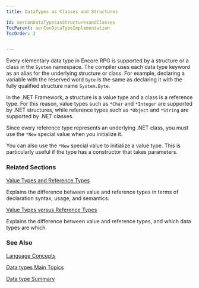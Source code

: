 ```yaml
---
title: DataTypes as Classes and Structures

Id: aerConDataTypesasStructuresandClasses
TocParent: aerConDataTypeImplementation
TocOrder: 2


---
```


Every elementary data type in Encore RPG is supported by a structure or a class in the ```System``` namespace. The compiler uses each data type keyword as an alias for the underlying structure or class. For example, declaring a variable with the reserved word ```Byte``` is the same as declaring it with the fully qualified structure name ```System.Byte```. 

In the .NET Framework, a structure is a value type and a class is a reference type. For this reason, value types such as ```*Char``` and ```*Integer``` are supported by .NET structures, while reference types such as ```*Object``` and ```*String``` are supported by .NET classes. 

Since every reference type represents an underlying .NET class, you must use the ```*New``` special value when you initialize it. 

You can also use the ```*New``` special value to initialize a value type. This is particularly useful if the type has a constructor that takes parameters. 

### Related Sections

[Value Types and Reference Types](ecrConValuesTypesandReferenceTypes.html)

Explains the difference between value and reference types in terms of
                declaration syntax, usage, and semantics.


[Value Types versus Reference Types](ecrConValueTypesvsReferenceTypes.html)

Explains the difference between value and reference types, and which data
                types 	are which.


### See Also
[Language Concepts](ecrConLanguageConceptsMain.html)

[Data types Main Topics](ecrLrfDataTypesMain.html)

[Data type Summary](Data_type_summary.html) 

